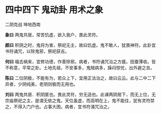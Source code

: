# 四中四下 鬼动卦 用术之象

二阴克战 坤地西南

**象曰** 两鬼共居，常苦饥虚，欲入我户，畏此灵符。

**颜曰** 积阴之时，鬼将为害，祭祀无主，故曰饥虚。鬼不敢人，犹畏神符。此卦宜书符诵咒，以除鬼邪，祭祀获吉。

**何曰** 福去祸来，宜修功德，作善除邪。病者，书符诵咒治之方瘥。田蚕薄收。皆不称意，平常之卦。土地先祖，不安事多，鬼贼病多，躁闷惊忧，出外避之吉。

**陈曰** 二位阴极，不能有为，若众上下，宜用正法治之，故曰云云。此与二中二下异者，少阴纯美，老阴则极而无用也。

**刘曰** 两鬼共居．积阴匿也。畏此灵符，穷无适也。此课两阴居下，而无上位，无宗庙祭祀之主，是谓无依之鬼。天位虽虚，而高明在上，鬼不能往，犹有灵符禁之，不得入门户也。占事大困。病者，宜书符涌咒治之。

